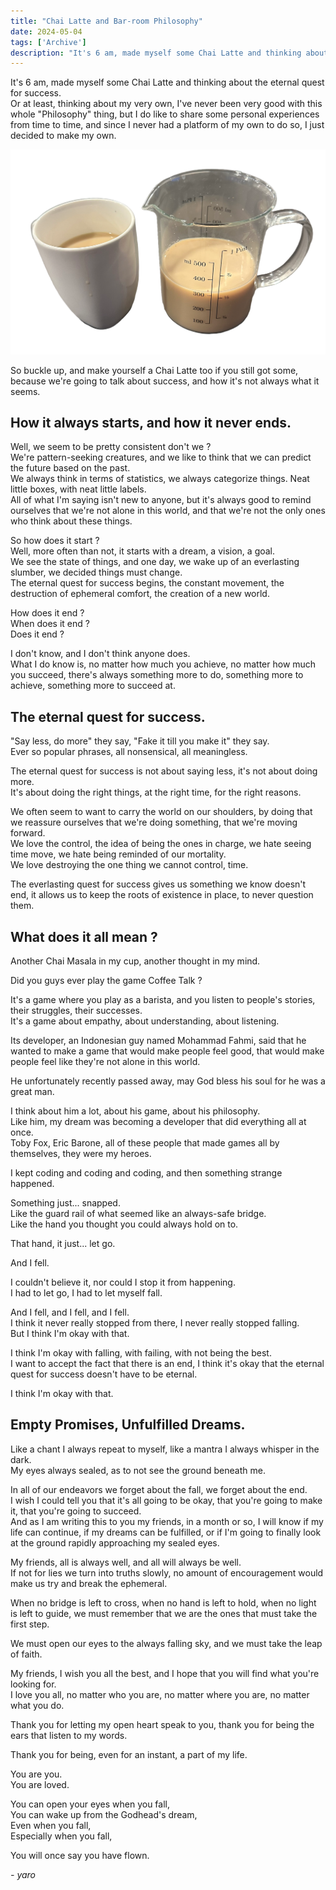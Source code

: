 ```yaml
---
title: "Chai Latte and Bar-room Philosophy"
date: 2024-05-04
tags: ['Archive']
description: "It's 6 am, made myself some Chai Latte and thinking about the eternal quest for success."
---
```


It's 6 am, made myself some Chai Latte and thinking about the eternal quest for success.  
Or at least, thinking about my very own, I've never been very good with this whole "Philosophy" thing, but I do like to share some personal experiences from time to time, and since I never had a platform of my own to do so, I just decided to make my own.  

![](chai.png)

So buckle up, and make yourself a Chai Latte too if you still got some, because we're going to talk about success, and how it's not always what it seems.  

## How it always starts, and how it never ends.

Well, we seem to be pretty consistent don't we ?  
We're pattern-seeking creatures, and we like to think that we can predict the future based on the past.  
We always think in terms of statistics, we always categorize things. Neat little boxes, with neat little labels.  
All of what I'm saying isn't new to anyone, but it's always good to remind ourselves that we're not alone in this world, and that we're not the only ones who think about these things.  

So how does it start ?  
Well, more often than not, it starts with a dream, a vision, a goal.  
We see the state of things, and one day, we wake up of an everlasting slumber, we decided things must change.  
The eternal quest for success begins, the constant movement, the destruction of ephemeral comfort, the creation of a new world.  

How does it end ?  
When does it end ?  
Does it end ?  

I don't know, and I don't think anyone does.  
What I do know is, no matter how much you achieve, no matter how much you succeed, there's always something more to do, something more to achieve, something more to succeed at.  

## The eternal quest for success.

"Say less, do more" they say, "Fake it till you make it" they say.  
Ever so popular phrases, all nonsensical, all meaningless.  

The eternal quest for success is not about saying less, it's not about doing more.  
It's about doing the right things, at the right time, for the right reasons.  

We often seem to want to carry the world on our shoulders, by doing that we reassure ourselves that we're doing something, that we're moving forward.  
We love the control, the idea of being the ones in charge, we hate seeing time move, we hate being reminded of our mortality.  
We love destroying the one thing we cannot control, time.  

The everlasting quest for success gives us something we know doesn't end, it allows us to keep the roots of existence in place, to never question them.  

## What does it all mean ?

Another Chai Masala in my cup, another thought in my mind.  

Did you guys ever play the game Coffee Talk ?  

It's a game where you play as a barista, and you listen to people's stories, their struggles, their successes.  
It's a game about empathy, about understanding, about listening.  

Its developer, an Indonesian guy named Mohammad Fahmi, said that he wanted to make a game that would make people feel good, that would make people feel like they're not alone in this world.  

He unfortunately recently passed away, may God bless his soul for he was a great man.  

I think about him a lot, about his game, about his philosophy.  
Like him, my dream was becoming a developer that did everything all at once.  
Toby Fox, Eric Barone, all of these people that made games all by themselves, they were my heroes.  

I kept coding and coding and coding, and then something strange happened.  

Something just... snapped.  
Like the guard rail of what seemed like an always-safe bridge.  
Like the hand you thought you could always hold on to.  

That hand, it just... let go.  

And I fell.  

I couldn't believe it, nor could I stop it from happening.  
I had to let go, I had to let myself fall.  

And I fell, and I fell, and I fell.  
I think it never really stopped from there, I never really stopped falling.  
But I think I'm okay with that.  

I think I'm okay with falling, with failing, with not being the best.  
I want to accept the fact that there is an end, I think it's okay that the eternal quest for success doesn't have to be eternal.  

I think I'm okay with that.  

## Empty Promises, Unfulfilled Dreams.

Like a chant I always repeat to myself, like a mantra I always whisper in the dark.  
My eyes always sealed, as to not see the ground beneath me.  

In all of our endeavors we forget about the fall, we forget about the end.  
I wish I could tell you that it's all going to be okay, that you're going to make it, that you're going to succeed.  
And as I am writing this to you my friends, in a month or so, I will know if my life can continue, if my dreams can be fulfilled, or if I'm going to finally look at the ground rapidly approaching my sealed eyes.  

My friends, all is always well, and all will always be well.  
If not for lies we turn into truths slowly, no amount of encouragement would make us try and break the ephemeral.  

When no bridge is left to cross, when no hand is left to hold, when no light is left to guide, we must remember that we are the ones that must take the first step.  

We must open our eyes to the always falling sky, and we must take the leap of faith.  

My friends, I wish you all the best, and I hope that you will find what you're looking for.  
I love you all, no matter who you are, no matter where you are, no matter what you do.  

Thank you for letting my open heart speak to you, thank you for being the ears that listen to my words.  

Thank you for being, even for an instant, a part of my life.  

You are you.  
You are loved.  

You can open your eyes when you fall,  
You can wake up from the Godhead's dream,  
Even when you fall,  
Especially when you fall,  

You will once say you have flown.  

*- yaro*
